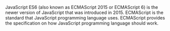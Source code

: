 JavaScript ES6 (also known as ECMAScript 2015 or ECMAScript 6) is the newer version of JavaScript that was introduced in 2015. ECMAScript is the standard that JavaScript programming language uses. ECMAScript provides the specification on how JavaScript programming language should work.